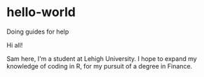 # hello-world
Doing guides for help

Hi all!

Sam here, I'm a student at Lehigh University. I hope to expand my knowledge of coding in R, for my pursuit of a degree in Finance.
